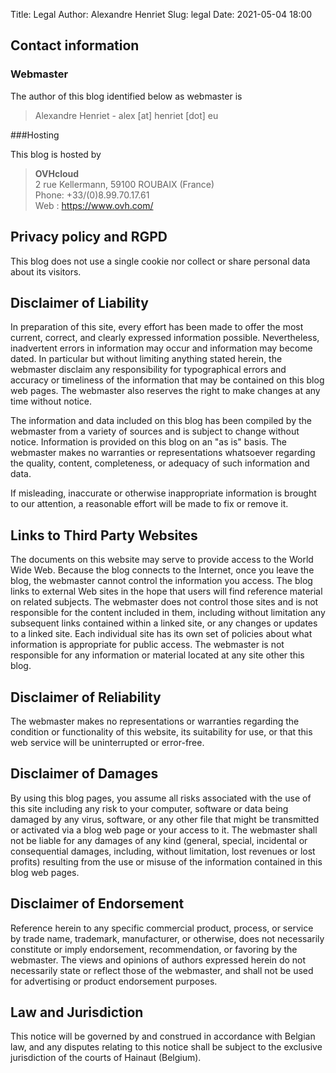 Title: Legal
Author: Alexandre Henriet
Slug: legal
Date: 2021-05-04 18:00

## Contact information 

### Webmaster

The author of this blog identified below as webmaster is
> Alexandre Henriet - alex [at] henriet [dot] eu

###Hosting

This blog is hosted by

> **OVHcloud**<br /> 
> 2 rue Kellermann, 59100 ROUBAIX (France)<br />
> Phone: +33/(0)8.99.70.17.61<br /> 
> Web : https://www.ovh.com/

## Privacy policy and RGPD

This blog does not use a single cookie nor collect or share personal data about its visitors.

## Disclaimer of Liability

In preparation of this site, every effort has been made to offer the most current, correct, and clearly expressed information possible. Nevertheless, inadvertent errors in information may occur and information may become dated. In particular but without limiting anything stated herein, the webmaster disclaim any responsibility for typographical errors and accuracy or timeliness of the information that may be contained on this blog web pages. The webmaster also reserves the right to make changes at any time without notice.

The information and data included on this blog has been compiled by the webmaster from a variety of sources and is subject to change without notice. Information is provided on this blog on an "as is" basis. The webmaster makes no warranties or representations whatsoever regarding the quality, content, completeness, or adequacy of such information and data.

If misleading, inaccurate or otherwise inappropriate information is brought to our attention, a reasonable effort will be made to fix or remove it. 

## Links to Third Party Websites

The documents on this website may serve to provide access to the World Wide Web. Because the blog connects to the Internet, once you leave the blog, the webmaster cannot control the information you access. The blog links to external Web sites in the hope that users will find reference material on related subjects. The webmaster does not control those sites and is not responsible for the content included in them, including without limitation any subsequent links contained within a linked site, or any changes or updates to a linked site. Each individual site has its own set of policies about what information is appropriate for public access. The webmaster is not responsible for any information or material located at any site other this blog.

## Disclaimer of Reliability

The webmaster makes no representations or warranties regarding the condition or functionality of this website, its suitability for use, or that this web service will be uninterrupted or error-free.

## Disclaimer of Damages

By using this blog pages, you assume all risks associated with the use of this site including any risk to your computer, software or data being damaged by any virus, software, or any other file that might be transmitted or activated via a blog web page or your access to it. The webmaster shall not be liable for any damages of any kind (general, special, incidental or consequential damages, including, without limitation, lost revenues or lost profits) resulting from the use or misuse of the information contained in this blog web pages.

## Disclaimer of Endorsement

Reference herein to any specific commercial product, process, or service by trade name, trademark, manufacturer, or otherwise, does not necessarily constitute or imply endorsement, recommendation, or favoring by the webmaster. The views and opinions of authors expressed herein do not necessarily state or reflect those of the webmaster, and shall not be used for advertising or product endorsement purposes.

## Law and Jurisdiction

This notice will be governed by and construed in accordance with Belgian law, and any disputes relating to this notice shall be subject to the exclusive jurisdiction of the courts of Hainaut (Belgium).